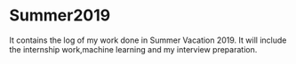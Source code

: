 # Summer2019
It contains the log of my work done in Summer Vacation 2019.
It will include the internship work,machine learning and my interview preparation.

